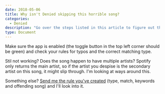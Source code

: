 ```yaml
---
date: 2018-05-06
title: Why isn't Denied skipping this horrible song? 
categories:
  - Denied 
description: "Go over the steps listed in this article to figure out the cause."
type: Document
---
```

Make sure the app is enabled (the toggle button in the top left corner should be green) and check your rules for typos and the correct matching type.

Stil not working? Does the song happen to have multiple artists? Spotify only returns the main artist, so if the artist you despise is the secondary artist on this song, it might slip through. I'm looking at ways around this.

Something else? [Send me the rule you've created](mailto:support@dangercove.com) (type, match, keywords and offending song) and I'll look into it.

